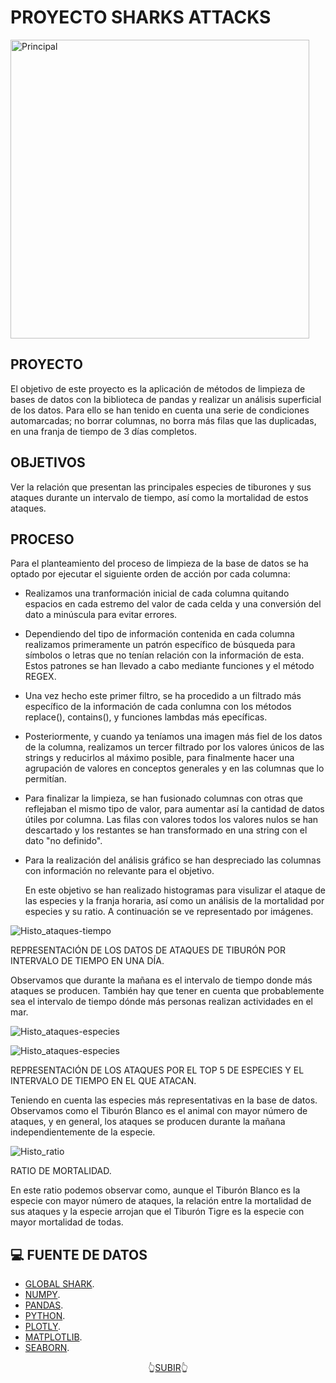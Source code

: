 
<a name="readme-top"></a>

#                                                 PROYECTO SHARKS ATTACKS

<img width="478" alt="Principal" src="https://github.com/borjadola/Proyecto-Sharks_Attacks/assets/132678800/054e9326-b4fd-4b4b-8815-f3a252e49448">



##  PROYECTO 

El objetivo de este proyecto es la aplicación de métodos de limpieza de bases de datos con la biblioteca de pandas y realizar un análisis superficial de los datos. Para ello se han tenido en cuenta una serie de condiciones automarcadas; no borrar columnas, no borra más filas que las duplicadas, en una franja de tiempo de 3 días completos.


## OBJETIVOS 

Ver la relación que presentan las principales especies de tiburones y sus ataques durante un intervalo de tiempo, así como la mortalidad de estos ataques.


## PROCESO

Para el planteamiento del proceso de limpieza de la base de datos se ha optado por ejecutar el siguiente orden de acción por cada columna:

- Realizamos una tranformación inicial de cada columna quitando espacios en cada estremo del valor de cada celda y una conversión del dato a minúscula para evitar errores.

- Dependiendo del tipo de información contenida en cada columna realizamos primeramente un patrón específico de búsqueda para símbolos o letras que no tenían relación con la información de esta. Estos patrones se han llevado a cabo mediante funciones y el método REGEX.

- Una vez hecho este primer filtro, se ha procedido a un filtrado más específico de la información de cada conlumna con los métodos replace(), contains(), y funciones lambdas más epecíficas.

- Posteriormente, y cuando ya teníamos una imagen más fiel de los datos de la columna, realizamos un tercer filtrado por los valores únicos de las strings y reducirlos al máximo posible, para finalmente hacer una agrupación de valores en conceptos generales y en las columnas que lo permitían.

- Para finalizar la limpieza, se han fusionado columnas con otras que reflejaban el mismo tipo de valor, para aumentar así la cantidad de datos útiles por columna. Las filas con valores todos los valores nulos se han descartado y los restantes se han transformado en una string con el dato "no definido".

- Para la realización del análisis gráfico se han despreciado las columnas con información no relevante para el objetivo.
  
  En este objetivo se han realizado histogramas para visulizar el ataque de las especies y la franja horaria, así como un análisis de la mortalidad por especies y su ratio. A continuación se ve representado por imágenes.

![Histo_ataques-tiempo](https://github.com/borjadola/Proyecto-Sharks_Attacks/assets/132678800/abd19541-3dcc-4dab-b56c-673c3fb7191e)

REPRESENTACIÓN DE LOS DATOS DE ATAQUES DE TIBURÓN POR INTERVALO DE TIEMPO EN UNA DÍA.

Observamos que durante la mañana es el intervalo de tiempo donde más ataques se producen. También hay que tener en cuenta que probablemente sea el intervalo de tiempo dónde más personas realizan actividades en el mar.

![Histo_ataques-especies](https://github.com/borjadola/Proyecto-Sharks_Attacks/assets/132678800/dfd21018-a2e7-48d5-82cd-134c8ef8cea5)

![Histo_ataques-especies](https://github.com/borjadola/Proyecto-Sharks_Attacks/assets/132678800/2ce6ac1f-9b95-4fe9-8e30-168c9656cbd3)

REPRESENTACIÓN DE LOS ATAQUES POR EL TOP 5 DE ESPECIES Y EL INTERVALO DE TIEMPO EN EL QUE ATACAN.

Teniendo en cuenta las especies más representativas en la base de datos. Observamos como el Tiburón Blanco es el animal con mayor número de ataques, y en general, los ataques se producen durante la mañana independientemente de la especie.

![Histo_ratio](https://github.com/borjadola/Proyecto-Sharks_Attacks/assets/132678800/706be1a5-f2cc-4906-98e1-ad842228d80d)

RATIO DE MORTALIDAD.

En este ratio podemos observar como, aunque el Tiburón Blanco es la especie con mayor número de ataques, la relación entre la mortalidad de sus ataques y la especie arrojan que el Tiburón Tigre es la especie con mayor mortalidad de todas.

  



## 💻 FUENTE DE DATOS 

- [GLOBAL SHARK](https://www.kaggle.com/datasets/teajay/global-shark-attacks).
- [NUMPY](https://numpy.org/doc/1.18/).
- [PANDAS](https://pandas.pydata.org/).
- [PYTHON](https://docs.python.org/3/library/functions.html).
- [PLOTLY](https://plotly.com/python/).
- [MATPLOTLIB](https://matplotlib.org/). 
- [SEABORN](https://seaborn.pydata.org/).





<p align="center">👆<a href="#readme-top">SUBIR</a>👆</p>


